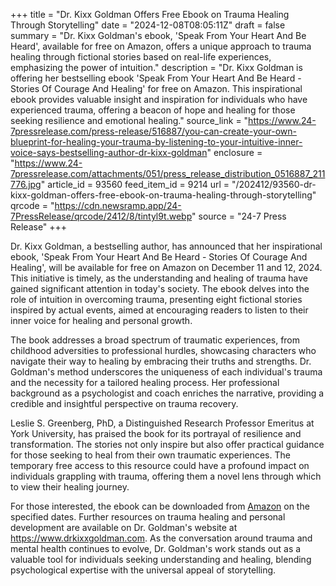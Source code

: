+++
title = "Dr. Kixx Goldman Offers Free Ebook on Trauma Healing Through Storytelling"
date = "2024-12-08T08:05:11Z"
draft = false
summary = "Dr. Kixx Goldman's ebook, 'Speak From Your Heart And Be Heard', available for free on Amazon, offers a unique approach to trauma healing through fictional stories based on real-life experiences, emphasizing the power of intuition."
description = "Dr. Kixx Goldman is offering her bestselling ebook 'Speak From Your Heart And Be Heard - Stories Of Courage And Healing' for free on Amazon. This inspirational ebook provides valuable insight and inspiration for individuals who have experienced trauma, offering a beacon of hope and healing for those seeking resilience and emotional healing."
source_link = "https://www.24-7pressrelease.com/press-release/516887/you-can-create-your-own-blueprint-for-healing-your-trauma-by-listening-to-your-intuitive-inner-voice-says-bestselling-author-dr-kixx-goldman"
enclosure = "https://www.24-7pressrelease.com/attachments/051/press_release_distribution_0516887_211776.jpg"
article_id = 93560
feed_item_id = 9214
url = "/202412/93560-dr-kixx-goldman-offers-free-ebook-on-trauma-healing-through-storytelling"
qrcode = "https://cdn.newsramp.app/24-7PressRelease/qrcode/2412/8/tintyl9t.webp"
source = "24-7 Press Release"
+++

<p>Dr. Kixx Goldman, a bestselling author, has announced that her inspirational ebook, 'Speak From Your Heart And Be Heard - Stories Of Courage And Healing', will be available for free on Amazon on December 11 and 12, 2024. This initiative is timely, as the understanding and healing of trauma have gained significant attention in today's society. The ebook delves into the role of intuition in overcoming trauma, presenting eight fictional stories inspired by actual events, aimed at encouraging readers to listen to their inner voice for healing and personal growth.</p><p>The book addresses a broad spectrum of traumatic experiences, from childhood adversities to professional hurdles, showcasing characters who navigate their way to healing by embracing their truths and strengths. Dr. Goldman's method underscores the uniqueness of each individual's trauma and the necessity for a tailored healing process. Her professional background as a psychologist and coach enriches the narrative, providing a credible and insightful perspective on trauma recovery.</p><p>Leslie S. Greenberg, PhD, a Distinguished Research Professor Emeritus at York University, has praised the book for its portrayal of resilience and transformation. The stories not only inspire but also offer practical guidance for those seeking to heal from their own traumatic experiences. The temporary free access to this resource could have a profound impact on individuals grappling with trauma, offering them a novel lens through which to view their healing journey.</p><p>For those interested, the ebook can be downloaded from <a href='https://www.amazon.com' rel='nofollow' target='_blank'>Amazon</a> on the specified dates. Further resources on trauma healing and personal development are available on Dr. Goldman's website at <a href='https://www.drkixxgoldman.com' rel='nofollow' target='_blank'>https://www.drkixxgoldman.com</a>. As the conversation around trauma and mental health continues to evolve, Dr. Goldman's work stands out as a valuable tool for individuals seeking understanding and healing, blending psychological expertise with the universal appeal of storytelling.</p>